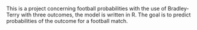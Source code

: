 This is a project concerning football probabilities with the use of Bradley-Terry with three outcomes, the model is written in R. The goal is to predict probabilities of the outcome for a football match.

